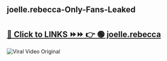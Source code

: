 
 ## joelle.rebecca-Only-Fans-Leaked

# <h2><a href="https://clipsfans.com/joelle.rebecca&ref=git">🔗 Click to LINKS ⏩⏩ 👉 🟢 joelle.rebecca </a></h2>

<a href="https://clipsfans.com/joelle.rebecca&ref=git" rel="nofollow" data-target="animated-image.originalLink"><img src="https://i.ibb.co.com/xMMVF88/686577567.gif" alt="Viral Video Original" style="max-width: 100%; display: inline-block;" data-target="animated-image.originalImage"></a>
